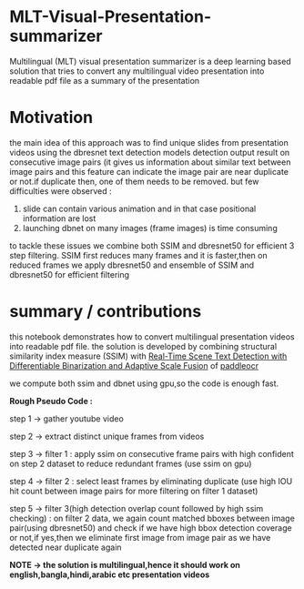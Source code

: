# MLT-Visual-Presentation-summarizer
Multilingual (MLT) visual presentation summarizer is a deep learning based solution that tries to convert any multilingual video presentation into readable pdf file as a summary of the presentation 


# Motivation

the main idea of this approach was to  find unique slides from presentation videos using the dbresnet text detection models detection output result on consecutive image pairs (it gives us information about similar text between image pairs and this feature can indicate the image pair are near duplicate or not.if duplicate then, one of them needs to be removed. but few difficulties were observed :

1. slide can contain various animation and in that case positional information are lost
2. launching dbnet on many images (frame images) is time consuming

to tackle these issues we combine both SSIM and dbresnet50 for efficient 3 step filtering. SSIM first reduces many frames and it is faster,then on reduced frames we apply dbresnet50 and ensemble of SSIM and dbresnet50 for efficient filtering


# summary / contributions

this notebook demonstrates how to convert multilingual presentation videos into readable pdf file. the solution is developed by combining structural similarity index measure (SSIM) with [Real-Time Scene Text Detection with Differentiable Binarization and Adaptive Scale Fusion](https://arxiv.org/abs/2202.10304) of [paddleocr](https://github.com/PaddlePaddle/PaddleOCR)

we compute both ssim and dbnet using gpu,so the code is enough fast.



**Rough Pseudo Code :**

step 1 -> gather youtube video

step 2 -> extract distinct unique frames from videos

step 3 -> filter 1 : apply ssim on consecutive frame pairs with high confident on step 2 dataset to reduce redundant frames (use ssim on gpu)

step 4 -> filter 2 : select least frames by eliminating duplicate (use high IOU hit count between  image pairs for more filtering on filter 1 dataset)

step 5 -> filter 3(high detection overlap count followed by high ssim checking) : on filter 2 data, we again count matched bboxes between image pair(using dbresnet50) and check if we have high bbox detection coverage or not,if yes,then we eliminate first image from image pair as we have detected near duplicate again

**NOTE ->  the solution is multilingual,hence it should work on english,bangla,hindi,arabic etc presentation videos**
